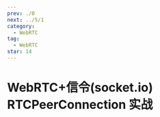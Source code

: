 ```yaml
---
prev: ./0
next: ../5/1
category:
  - WebRTC
tag:
  - WebRTC
star: 14
---
```


# WebRTC+信令(socket.io) RTCPeerConnection 实战

<!-- more -->

<ClientOnly>
  <client></client>
</ClientOnly>
